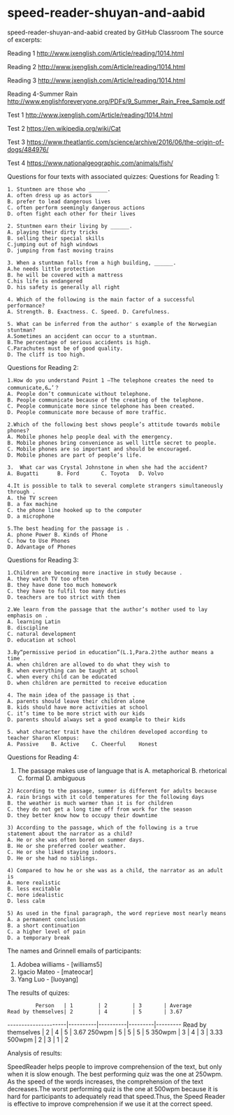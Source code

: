 # speed-reader-shuyan-and-aabid
speed-reader-shuyan-and-aabid created by GitHub Classroom
The source of excerpts:
  
  Reading 1 
  http://www.jxenglish.com/Article/reading/1014.html
 
 Reading 2
  http://www.jxenglish.com/Article/reading/1014.html
  
  Reading 3
  http://www.jxenglish.com/Article/reading/1014.html
  
  Reading 4-Summer Rain
  http://www.englishforeveryone.org/PDFs/9_Summer_Rain_Free_Sample.pdf
  
  Test 1
  http://www.jxenglish.com/Article/reading/1014.html
  
  Test 2
  https://en.wikipedia.org/wiki/Cat
  
  Test 3
  https://www.theatlantic.com/science/archive/2016/06/the-origin-of-dogs/484976/
 
 Test 4
  https://www.nationalgeographic.com/animals/fish/
  
Questions for four texts with associated quizzes:
  Questions for Reading 1:
  
    1. Stuntmen are those who ______.
    A. often dress up as actors
    B. prefer to lead dangerous lives
    C. often perform seemingly dangerous actions
    D. often fight each other for their lives

    2. Stuntmen earn their living by ______.
    A. playing their dirty tricks
    B. selling their special skills
    C.jumping out of high windows
    D. jumping from fast moving trains

    3. When a stuntman falls from a high building, ______.
    A.he needs little protection
    B. he will be covered with a mattress
    C.his life is endangered
    D. his safety is generally all right

    4. Which of the following is the main factor of a successful performance?
    A. Strength. B. Exactness. C. Speed. D. Carefulness.

    5. What can be inferred from the author' s example of the Norwegian stuntman?
    A.Sometimes an accident can occur to a stuntman.
    B.The percentage of serious accidents is high.
    C.Parachutes must be of good quality.
    D. The cliff is too high.
    
  Questions for Reading 2:
    
    1.How do you understand Point 1 —The telephone creates the need to communicate,6…’？
    A. People don’t communicate without telephone.
    B. People communicate because of the creating of the telephone.
    C. People communicate more since telephone has been created.
    D. People communicate more because of more traffic.

    2.Which of the following best shows people’s attitude towards mobile phones?
    A. Mobile phones help people deal with the emergency.
    B. Mobile phones bring convenience as well little secret to people.
    C. Mobile phones are so important and should be encouraged.
    D. Mobile phones are part of people’s life.

    3.  What car was Crystal Johnstone in when she had the accident? 
    A. Bugatti      B. Ford       C. Toyota   D. Volvo

    4.It is possible to talk to several complete strangers simultaneously through .
    A. the TV screen 
    B. a fax machine
    C. the phone line hooked up to the computer
    D. a microphone

    5.The best heading for the passage is .
    A. phone Power B. Kinds of Phone
    C. how to Use Phones
    D. Advantage of Phones
    
   Questions for Reading 3:
    
    1.Children are becoming more inactive in study because .
    A. they watch TV too often 
    B. they have done too much homework
    C. they have to fulfil too many duties
    D. teachers are too strict with them

    2.We learn from the passage that the author’s mother used to lay emphasis on .
    A. learning Latin 
    B. discipline
    C. natural development
    D. education at school

    3.By“permissive period in education”(L.1,Para.2)the author means a time .
    A. when children are allowed to do what they wish to
    B. when everything can be taught at school
    C. when every child can be educated
    D. when children are permitted to receive education

    4. The main idea of the passage is that .
    A. parents should leave their children alone
    B. kids should have more activities at school
    C. it’s time to be more strict with our kids
    D. parents should always set a good example to their kids

    5. what character trait have the children developed according to teacher Sharon Klompus:
    A. Passive    B. Active    C. Cheerful    Honest
    
   Questions for Reading 4:
   
   1) The passage makes use of language that is
    A. metaphorical 
    B. rhetorical 
    C. formal
    D. ambiguous 

    2) According to the passage, summer is different for adults because
    A. rain brings with it cold temperatures for the following days 
    B. the weather is much warmer than it is for children 
    C. they do not get a long time off from work for the season
    D. they better know how to occupy their downtime

    3) According to the passage, which of the following is a true statement about the narrator as a child?
    A. He or she was often bored on summer days. 
    B. He or she preferred cooler weather. 
    C. He or she liked staying indoors.
    D. He or she had no siblings.

    4) Compared to how he or she was as a child, the narrator as an adult is
    A. more realistic 
    B. less excitable 
    C. more idealistic
    D. less calm

    5) As used in the final paragraph, the word reprieve most nearly means
    A. a permanent conclusion 
    B. a short continuation 
    C. a higher level of pain
    D. a temporary break
    
 The names and Grinnell emails of participants:
 
 1. Adobea williams - [williams5]
 2. Igacio Mateo - [mateocar]
 3. Yang Luo - [luoyang]
 
 The results of quizes:
 
             Person   | 1        | 2        | 3       | Average
    Read by themselves| 2        | 4        | 5       | 3.67
 ---------------------|----------|----------|---------|---------
 Read by themselves   | 2        | 4        | 5        | 3.67
 250wpm               | 5        | 5        | 5        | 5
 350wpm               | 3        | 4        | 3        | 3.33
 500wpm               | 2        | 3        | 1        | 2
 
 Analysis of results:

SpeedReader helps people to improve comprehension of the text, but only when it is slow enough. The best performing quiz was the one at 250wpm. As the speed of the words increases, the comprehension of the text decreases.The worst performing quiz is the one at 500wpm because it is hard for participants to adequately read that speed.Thus, the Speed Reader is effective to improve comprehension if we use it at the correct speed.  
